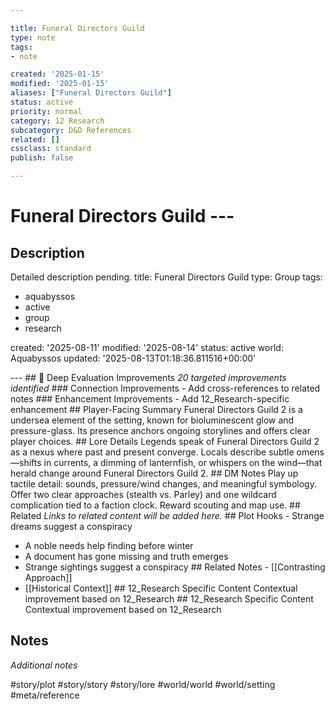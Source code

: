 ```yaml
---

title: Funeral Directors Guild
type: note
tags:
- note

created: '2025-01-15'
modified: '2025-01-15'
aliases: ["Funeral Directors Guild"]
status: active
priority: normal
category: 12 Research
subcategory: D&D References
related: []
cssclass: standard
publish: false

---
```


 # Funeral Directors Guild ---

## Description

Detailed description pending.
title: Funeral Directors Guild
type: Group
tags:
- aquabyssos
- active
- group
- research

created: '2025-08-11'
modified: '2025-08-14'
status: active
world: Aquabyssos
updated: '2025-08-13T01:18:36.811516+00:00'

--- ## 🔧 Deep Evaluation Improvements *20 targeted improvements identified* ### Connection Improvements - Add cross-references to related notes ### Enhancement Improvements - Add 12_Research-specific enhancement ## Player-Facing Summary Funeral Directors Guild 2 is a undersea element of the setting, known for bioluminescent glow and pressure-glass. Its presence anchors ongoing storylines and offers clear player choices. ## Lore Details Legends speak of Funeral Directors Guild 2 as a nexus where past and present converge. Locals describe subtle omens—shifts in currents, a dimming of lanternfish, or whispers on the wind—that herald change around Funeral Directors Guild 2. ## DM Notes Play up tactile detail: sounds, pressure/wind changes, and meaningful symbology. Offer two clear approaches (stealth vs. Parley) and one wildcard complication tied to a faction clock. Reward scouting and map use. ## Related *Links to related content will be added here.* ## Plot Hooks - Strange dreams suggest a conspiracy

- A noble needs help finding before winter
- A document has gone missing and truth emerges
- Strange sightings suggest a conspiracy ## Related Notes - [[Contrasting Approach]]
- [[Historical Context]] ## 12_Research Specific Content Contextual improvement based on 12_Research ## 12_Research Specific Content Contextual improvement based on 12_Research

## Notes

*Additional notes*

#story/plot
#story/story
#story/lore
#world/world
#world/setting
#meta/reference